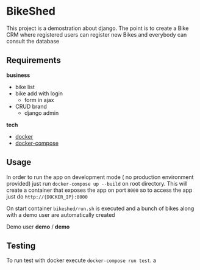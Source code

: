 # BikeShed

This project is a demostration about django. The point is to create a Bike CRM where registered users can register new Bikes and everybody can consult the database


## Requirements

**business**

- bike list
- bike add with login
    - form in ajax
- CRUD brand
    - django admin

**tech**

- [docker](https://www.docker.com/)
- [docker-compose](https://docs.docker.com/compose/)

## Usage

In order to run the app on development mode ( no production environment provided) just run `docker-compose up --build` on root directory.
This will create a container that exposes the app on port `8000` so to access the app just do `http://{DOCKER_IP}:8000`

On start container `bikeshed/run.sh` is executed and a bunch of bikes along with a demo user are automatically created

Demo user **demo** / **demo**

## Testing

To run test with docker execute `docker-compose run test`.
a